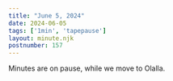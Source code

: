 ```yaml
---
title: "June 5, 2024"
date: 2024-06-05
tags: ['1min', 'tapepause']
layout: minute.njk
postnumber: 157
---
```


Minutes are on pause, while we move to Olalla.